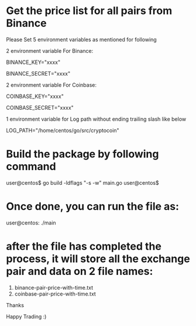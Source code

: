 # Get the price list for all pairs from Binance

Please Set 5 environment variables as mentioned for following

2 environment variable For Binance:

BINANCE_KEY="xxxx"

BINANCE_SECRET="xxxx"

2 environment variable For Coinbase:

COINBASE_KEY="xxxx"

COINBASE_SECRET="xxxx"

1 environment variable for Log path without ending trailing slash like below

LOG_PATH="/home/centos/go/src/cryptocoin"

# Build the package by following command

user@centos$ go build -ldflags "-s -w" main.go
user@centos$

# Once done, you can run the file as:

user@centos: ./main

# after the file has completed the process, it will store all the exchange pair and data on 2 file names:

1. binance-pair-price-with-time.txt
2. coinbase-pair-price-with-time.txt

Thanks

Happy Trading :)